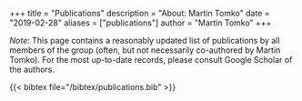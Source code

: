 +++
title = "Publications"
description = "About: Martin Tomko"
date = "2019-02-28"
aliases = ["publications"]
author = "Martin Tomko"
+++

*Note:* This page contains a reasonably updated list of publications by all members of the group (often, but not necessarily co-authored by Martin Tomko). For the most up-to-date records, please consult Google Scholar of the authors.

{{< bibtex file="/bibtex/publications.bib" >}}
